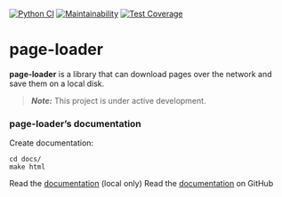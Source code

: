 [![Python CI](https://github.com/svmikurov/page-loader/actions/workflows/pyci.yml/badge.svg)](https://github.com/svmikurov/page-loader/actions/workflows/pyci.yml)
[![Maintainability](https://api.codeclimate.com/v1/badges/f423f8b29e257a5776e3/maintainability)](https://codeclimate.com/github/svmikurov/page-loader/maintainability) 
[![Test Coverage](https://api.codeclimate.com/v1/badges/f423f8b29e257a5776e3/test_coverage)](https://codeclimate.com/github/svmikurov/page-loader/test_coverage)  

page-loader
===========

**page-loader** is a library that can download pages over the network
and save them on a local disk.

> **_Note:_** This project is under active development.

### page-loader’s documentation
Create documentation:
```commandline
cd docs/
make html
```
Read the [documentation](http://localhost:63342/page-loader/docs/build/html/index.html) (local only)
Read the [documentation](https://svmikurov.github.io/page-loader/) on GitHub
